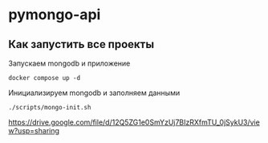 # pymongo-api

## Как запустить все проекты

Запускаем mongodb и приложение

```shell
docker compose up -d
```

Инициализируем mongodb и заполняем данными 

```shell
./scripts/mongo-init.sh
```

https://drive.google.com/file/d/12Q5ZG1e0SmYzUj7BIzRXfmTU_0jSykU3/view?usp=sharing